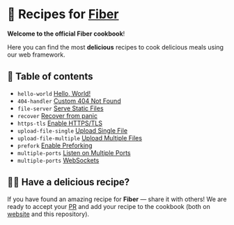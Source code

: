 # 🍳 Recipes for [Fiber](https://github.com/gofiber/fiber)

**Welcome to the official Fiber cookbook**!

Here you can find the most **delicious** recipes to cook delicious meals using our web framework.

## 🌽 Table of contents

- `hello-world` [Hello, World!](/hello-world)
- `404-handler` [Custom 404 Not Found](/404-handler)
- `file-server` [Serve Static Files](/file-server)
- `recover` [Recover from panic](/recover)
- `https-tls` [Enable HTTPS/TLS](/https-tls)
- `upload-file-single` [Upload Single File](/upload-file/single)
- `upload-file-multiple` [Upload Multiple Files](/upload-file/multiple)
- `prefork` [Enable Preforking](/prefork)
- `multiple-ports` [Listen on Multiple Ports](/multiple-ports)
- `multiple-ports` [WebSockets](/websocket)

## 👩‍🍳 Have a delicious recipe?

If you have found an amazing recipe for **Fiber** — share it with others! We are ready to accept your [PR](https://github.com/gofiber/recipes/pulls) and add your recipe to the cookbook (both on [website](https://fiber.wiki) and this repository).
